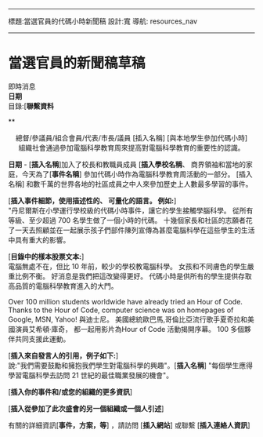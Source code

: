 * * *

標題:當選官員的代碼小時新聞稿 設計:寬 導航: resources_nav

* * *

# 當選官員的新聞稿草稿

即時消息  
**日期**  
目錄:[**聯繫資料**  
  


**

<center>
  總督/參議員/組合會員/代表/市長/議員 [插入名稱] [與本地學生參加代碼小時]</strong> <br /> 組織社會通過參加電腦科學教育周來提高對電腦科學教育的重要性的認識。
</center>

  
  
</p> 

**日期** - [**插入名稱**]加入了校長和教職員成員 [**插入學校名稱**、 商界領袖和當地的家庭，今天為了[**事件名稱**] 參加代碼小時作為電腦科學教育周活動的一部分。 [插入名稱] 和數千萬的世界各地的社區成員之中人來參加歷史上人數最多學習的事件。

[**插入事件細節，使用描述性的、 可量化的語言。 例如:**]   
"丹尼爾斯在小學運行學校級的代碼小時事件，讓它的學生接觸學腦科學。 從所有等級、至少超過 700 名學生做了一個小時的代碼。 十幾個家長和社區的志願者花了一天去照顧並在一起展示孩子們部件陳列宣傳為甚麼電腦科學在這些學生的生活中具有重大的影響。

[**目錄中的樣本股票文本:**]   
電腦無處不在，但比 10 年前，較少的學校教電腦科學。 女孩和不同膚色的學生嚴重比例不衡。 好消息是我們把這改變得更好。 代碼小時是供所有的學生提供存取高品質的電腦科學教育進入的大門。

Over 100 million students worldwide have already tried an Hour of Code. Thanks to the Hour of Code, computer science was on homepages of Google, MSN, Yahoo! 與迪士尼。 美國總統歐巴馬,哥倫比亞流行歌手夏奇拉和美國演員艾希頓·庫奇， 都一起用影片為Hour of Code 活動揭開序幕。 100 多個夥伴共同支援此運動。

[**插入來自發言人的引用，例子如下:**]   
說:"我們需要鼓勵和擁抱我們學生對電腦科學的興趣"。[**插入名稱**] "每個學生應得學習電腦科學去訪問 21 世紀的最佳職業發展的機會"。

[**插入你的事件和/或您的組織的更多資訊**]

[**插入從參加了此次盛會的另一個組織或一個人引述**]

有關的詳細資訊[**事件，方案，等**] ，請訪問 [**插入網站**] 或聯繫 [**插入連絡人資訊**]